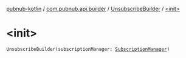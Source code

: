[pubnub-kotlin](../../index.md) / [com.pubnub.api.builder](../index.md) / [UnsubscribeBuilder](index.md) / [&lt;init&gt;](./-init-.md)

# &lt;init&gt;

`UnsubscribeBuilder(subscriptionManager: `[`SubscriptionManager`](../../com.pubnub.api.managers/-subscription-manager/index.md)`)`